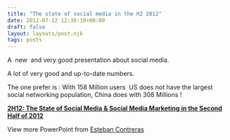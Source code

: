 ```yaml
---
title: "The state of social media in the H2 2012"
date: 2012-07-12 12:38:10+00:00
draft: false
layout: layouts/post.njk
tags: posts
---
```


A  new  and very good presentation about social media.

A lot of very good and up-to-date numbers.

The one prefer is : With 158 Million users  US does not have the largest social networking population, China does with 308 Millions !




**[2H12: The State of Social Media & Social Media Marketing in the Second Half of 2012](http://www.slideshare.net/socialnerdia/2h12-the-state-of-social-media-and-social-media-marketing-in-the-second-half-of-2012-13488609)** 


View more PowerPoint from [Esteban Contreras](http://www.slideshare.net/socialnerdia)






